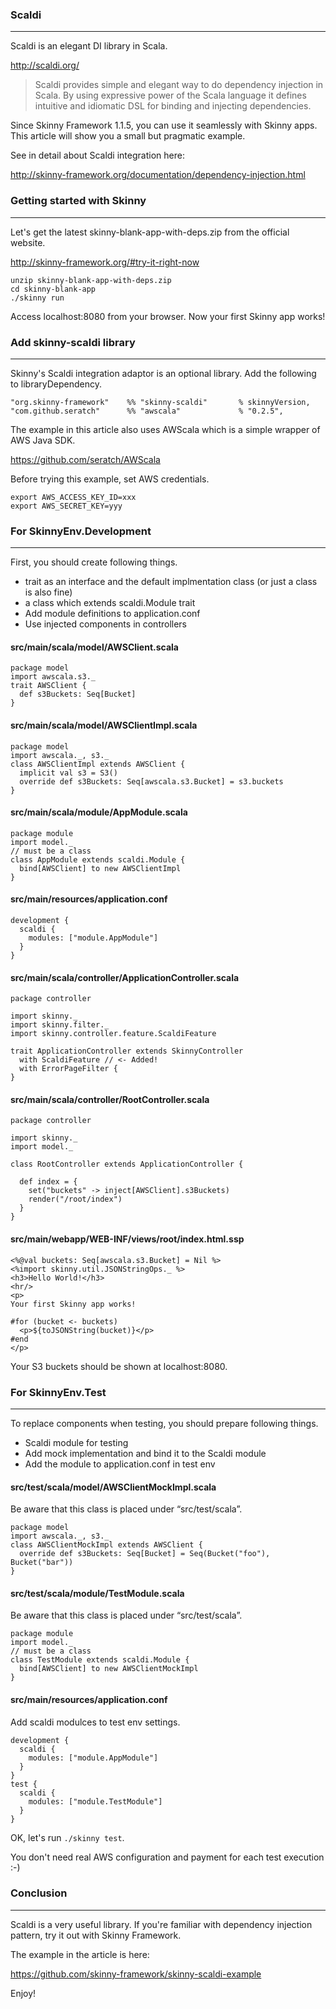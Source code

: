 ### Scaldi
<hr/>

Scaldi is an elegant DI library in Scala. 

http://scaldi.org/

>Scaldi provides simple and elegant way to do dependency injection in Scala. By using expressive power of the Scala language it defines intuitive and idiomatic DSL for binding and injecting dependencies.

Since Skinny Framework 1.1.5, you can use it seamlessly with Skinny apps. This article will show you a small but pragmatic example.

See in detail about Scaldi integration here:

http://skinny-framework.org/documentation/dependency-injection.html

### Getting started with Skinny
<hr/>

Let's get the latest skinny-blank-app-with-deps.zip from the official website.

http://skinny-framework.org/#try-it-right-now

    unzip skinny-blank-app-with-deps.zip
    cd skinny-blank-app
    ./skinny run

Access localhost:8080 from your browser. Now your first Skinny app works!

### Add skinny-scaldi library
<hr/>

Skinny's Scaldi integration adaptor is an optional library. Add the following to libraryDependency. 

    "org.skinny-framework"    %% "skinny-scaldi"       % skinnyVersion,
    "com.github.seratch"      %% "awscala"             % "0.2.5",

The example in this article also uses AWScala which is a simple wrapper of AWS Java SDK.

https://github.com/seratch/AWScala

Before trying this example, set AWS credentials.

    export AWS_ACCESS_KEY_ID=xxx
    export AWS_SECRET_KEY=yyy

### For SkinnyEnv.Development
<hr/>

First, you should create following things.

 - trait as an interface and the default implmentation class (or just a class is also fine)
 - a class which extends scaldi.Module trait
 - Add module definitions to application.conf
 - Use injected components in controllers

#### src/main/scala/model/AWSClient.scala

    package model
    import awscala.s3._
    trait AWSClient {
      def s3Buckets: Seq[Bucket]
    }

#### src/main/scala/model/AWSClientImpl.scala

    package model
    import awscala._, s3._
    class AWSClientImpl extends AWSClient {
      implicit val s3 = S3()
      override def s3Buckets: Seq[awscala.s3.Bucket] = s3.buckets
    }

#### src/main/scala/module/AppModule.scala

    package module
    import model._
    // must be a class
    class AppModule extends scaldi.Module {
      bind[AWSClient] to new AWSClientImpl
    }

#### src/main/resources/application.conf

    development {
      scaldi {
        modules: ["module.AppModule"]
      }
    }

#### src/main/scala/controller/ApplicationController.scala

    package controller
    
    import skinny._
    import skinny.filter._
    import skinny.controller.feature.ScaldiFeature
    
    trait ApplicationController extends SkinnyController
      with ScaldiFeature // <- Added!
      with ErrorPageFilter {
    } 

#### src/main/scala/controller/RootController.scala

    package controller
    
    import skinny._
    import model._
    
    class RootController extends ApplicationController {
    
      def index = {
        set("buckets" -> inject[AWSClient].s3Buckets)
        render("/root/index")
      }
    }

#### src/main/webapp/WEB-INF/views/root/index.html.ssp

    <%@val buckets: Seq[awscala.s3.Bucket] = Nil %>
    <%import skinny.util.JSONStringOps._ %>
    <h3>Hello World!</h3>
    <hr/>
    <p>
    Your first Skinny app works!
    
    #for (bucket <- buckets)
      <p>${toJSONString(bucket)}</p>
    #end
    </p>

Your S3 buckets should be shown at localhost:8080.

### For SkinnyEnv.Test
<hr/>

To replace components when testing, you should prepare following things.

 - Scaldi module for testing
 - Add mock implementation and bind it to the Scaldi module
 - Add the module to application.conf in test env

#### src/test/scala/model/AWSClientMockImpl.scala

Be aware that this class is placed under “src/test/scala”.

    package model
    import awscala._, s3._
    class AWSClientMockImpl extends AWSClient {
      override def s3Buckets: Seq[Bucket] = Seq(Bucket("foo"), Bucket("bar"))
    }

#### src/test/scala/module/TestModule.scala

Be aware that this class is placed under “src/test/scala”.

    package module
    import model._
    // must be a class
    class TestModule extends scaldi.Module {
      bind[AWSClient] to new AWSClientMockImpl
    }

#### src/main/resources/application.conf

Add scaldi modulces to test env settings.

    development {
      scaldi {
        modules: ["module.AppModule"]
      }
    }
    test {
      scaldi {
        modules: ["module.TestModule"]
      }
    }

OK, let's run `./skinny test`. 

You don't need real AWS configuration and payment for each test execution :-)

### Conclusion
<hr/>

Scaldi is a very useful library. If you're familiar with dependency injection pattern, try it out with Skinny Framework.

The example in the article is here:

https://github.com/skinny-framework/skinny-scaldi-example

Enjoy!


